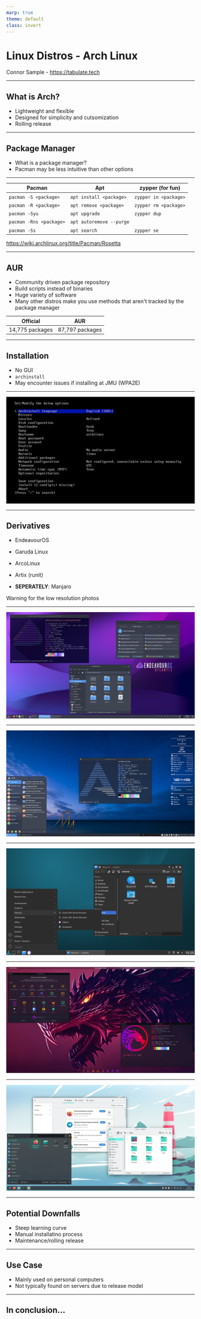 ```yaml
---
marp: true
theme: default
class: invert
---
```


# Linux Distros - Arch Linux

Connor Sample - <https://tabulate.tech>

---

## What is Arch?

- Lightweight and flexible
- Designed for simplicity and cutsomization
- Rolling release

---

## Package Manager

- What is a package manager?
- Pacman may be less intuitive than other options

---

| Pacman                  | Apt                      | zypper (for fun)      |
| ----------------------- | ------------------------ | --------------------- |
| `pacman -S <package>`   | `apt install <package>`  | `zypper in <package>` |
| `pacman -R <package>`   | `apt remove <package>`   | `zypper rm <package>` |
| `pacman -Syu`           | `apt upgrade`            | `zypper dup`          |
| `pacman -Rns <package>` | `apt autoremove --purge` |                       |
| `pacman -Ss`            | `apt search`             | `zypper se`           |

<https://wiki.archlinux.org/title/Pacman/Rosetta>

---

## AUR

- Community driven package repository
- Build scripts instead of binaries
- Huge variety of software
- Many other distros make you use methods that aren't tracked by the package manager

| Official        | AUR             |
| --------------- | --------------- |
| 14,775 packages | 87,797 packages |

---

## Installation

- No GUI
- `archinstall`
- May encounter issues if installing at JMU (WPA2E)

---

![bg](archinstall.png)

---

## Derivatives

- EndeavourOS
- Garuda Linux
- ArcoLinux
- Artix (runit)

- **SEPERATELY**: Manjaro

Warning for the low resolution photos

---

![bg](endeavour.png)

---

![bg](arco.png)

---

![bg](artix.png)

---

![bg](garuda.png)

---

![bg](manjaro.png)

---

## Potential Downfalls

- Steep learning curve
- Manual installatino process
- Maintenance/rolling release

---

## Use Case

- Mainly used on personal computers
- Not typically found on servers due to release model

---

## In conclusion...

